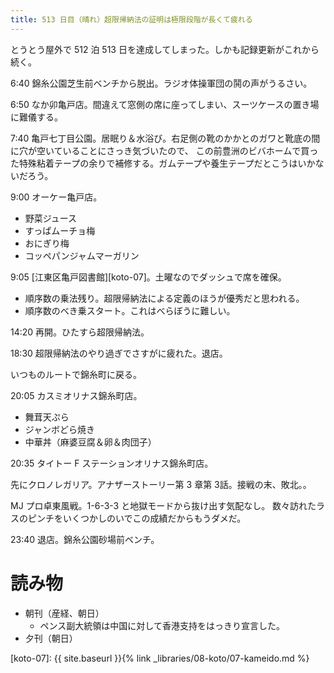 ```yaml
---
title: 513 日目（晴れ）超限帰納法の証明は極限段階が長くて疲れる
---
```


とうとう屋外で 512 泊 513 日を達成してしまった。しかも記録更新がこれから続く。

6:40 錦糸公園芝生前ベンチから脱出。ラジオ体操軍団の鬨の声がうるさい。

6:50 なか卯亀戸店。間違えて窓側の席に座ってしまい、スーツケースの置き場に難儀する。

7:40 亀戸七丁目公園。居眠り＆水浴び。右足側の靴のかかとのガワと靴底の間に穴が空いていることにさっき気づいたので、
この前豊洲のビバホームで買った特殊粘着テープの余りで補修する。ガムテープや養生テープだとこうはいかないだろう。

9:00 オーケー亀戸店。
* 野菜ジュース
* すっぱムーチョ梅
* おにぎり梅
* コッペパンジャムマーガリン

9:05 [江東区亀戸図書館][koto-07]。土曜なのでダッシュで席を確保。
* 順序数の乗法残り。超限帰納法による定義のほうが優秀だと思われる。
* 順序数のべき乗スタート。これはべらぼうに難しい。

14:20 再開。ひたすら超限帰納法。

18:30 超限帰納法のやり過ぎでさすがに疲れた。退店。

いつものルートで錦糸町に戻る。

20:05 カスミオリナス錦糸町店。
* 舞茸天ぷら
* ジャンボどら焼き
* 中華丼（麻婆豆腐＆卵＆肉団子）

20:35 タイトー F ステーションオリナス錦糸町店。

先にクロノレガリア。アナザーストーリー第 3 章第 3話。接戦の末、敗北。。

MJ プロ卓東風戦。1-6-3-3 と地獄モードから抜け出す気配なし。
数々訪れたラスのピンチをいくつかしのいでこの成績だからもうダメだ。

23:40 退店。錦糸公園砂場前ベンチ。

# 読み物

* 朝刊（産経、朝日）
  * ペンス副大統領は中国に対して香港支持をはっきり宣言した。
* 夕刊（朝日）

[koto-07]: {{ site.baseurl }}{% link _libraries/08-koto/07-kameido.md %}

